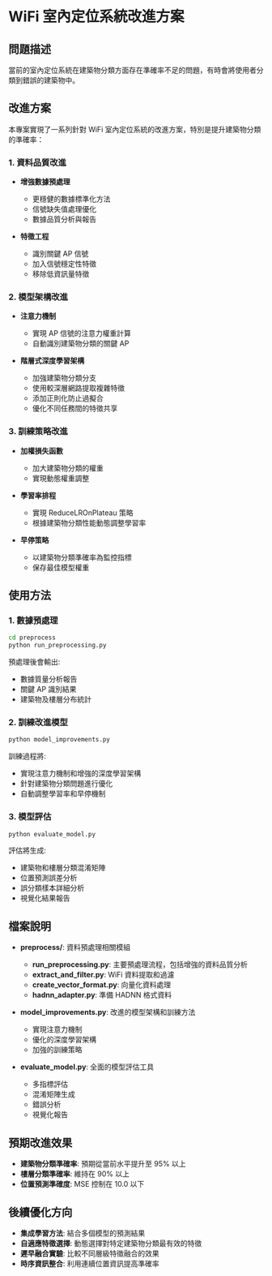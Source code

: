# WiFi 室內定位系統改進方案

## 問題描述
當前的室內定位系統在建築物分類方面存在準確率不足的問題，有時會將使用者分類到錯誤的建築物中。

## 改進方案

本專案實現了一系列針對 WiFi 室內定位系統的改進方案，特別是提升建築物分類的準確率：

### 1. 資料品質改進

- **增強數據預處理**
  - 更穩健的數據標準化方法
  - 信號缺失值處理優化
  - 數據品質分析與報告

- **特徵工程**
  - 識別關鍵 AP 信號
  - 加入信號穩定性特徵
  - 移除低資訊量特徵

### 2. 模型架構改進

- **注意力機制**
  - 實現 AP 信號的注意力權重計算
  - 自動識別建築物分類的關鍵 AP

- **階層式深度學習架構**
  - 加強建築物分類分支
  - 使用較深層網路提取複雜特徵
  - 添加正則化防止過擬合
  - 優化不同任務間的特徵共享

### 3. 訓練策略改進

- **加權損失函數**
  - 加大建築物分類的權重
  - 實現動態權重調整

- **學習率排程**
  - 實現 ReduceLROnPlateau 策略
  - 根據建築物分類性能動態調整學習率

- **早停策略**
  - 以建築物分類準確率為監控指標
  - 保存最佳模型權重

## 使用方法

### 1. 數據預處理
```bash
cd preprocess
python run_preprocessing.py
```

預處理後會輸出:
- 數據質量分析報告
- 關鍵 AP 識別結果
- 建築物及樓層分布統計

### 2. 訓練改進模型
```bash
python model_improvements.py
```

訓練過程將:
- 實現注意力機制和增強的深度學習架構
- 針對建築物分類問題進行優化
- 自動調整學習率和早停機制

### 3. 模型評估
```bash
python evaluate_model.py
```

評估將生成:
- 建築物和樓層分類混淆矩陣
- 位置預測誤差分析
- 誤分類樣本詳細分析
- 視覺化結果報告

## 檔案說明

- **preprocess/**: 資料預處理相關模組
  - **run_preprocessing.py**: 主要預處理流程，包括增強的資料品質分析
  - **extract_and_filter.py**: WiFi 資料提取和過濾
  - **create_vector_format.py**: 向量化資料處理
  - **hadnn_adapter.py**: 準備 HADNN 格式資料

- **model_improvements.py**: 改進的模型架構和訓練方法
  - 實現注意力機制
  - 優化的深度學習架構
  - 加強的訓練策略

- **evaluate_model.py**: 全面的模型評估工具
  - 多指標評估
  - 混淆矩陣生成
  - 錯誤分析
  - 視覺化報告

## 預期改進效果

- **建築物分類準確率**: 預期從當前水平提升至 95% 以上
- **樓層分類準確率**: 維持在 90% 以上
- **位置預測準確度**: MSE 控制在 10.0 以下

## 後續優化方向

- **集成學習方法**: 結合多個模型的預測結果
- **自適應特徵選擇**: 動態選擇對特定建築物分類最有效的特徵
- **遲早融合實驗**: 比較不同層級特徵融合的效果
- **時序資訊整合**: 利用連續位置資訊提高準確率
